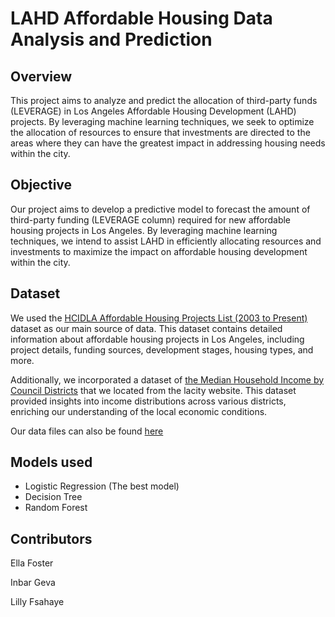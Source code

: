 # LAHD Affordable Housing Data Analysis and Prediction

## Overview

This project aims to analyze and predict the allocation of third-party funds (LEVERAGE) in Los Angeles Affordable Housing Development (LAHD) projects. By leveraging machine learning techniques, we seek to optimize the allocation of resources to ensure that investments are directed to the areas where they can have the greatest impact in addressing housing needs within the city.

## Objective

Our project aims to develop a predictive model to forecast the amount of third-party funding (LEVERAGE column) required for new affordable housing projects in Los Angeles. By leveraging machine learning techniques, we intend to assist LAHD in efficiently allocating resources and investments to maximize the impact on affordable housing development within the city.

## Dataset

We used the [HCIDLA Affordable Housing Projects List (2003 to Present)](https://catalog.data.gov/dataset/hcidla-affordable-housing-projects-list-2003-to-present) dataset as our main source of data. This dataset contains detailed information about affordable housing projects in Los Angeles, including project details, funding sources, development stages, housing types, and more.


Additionally, we incorporated a dataset of [the Median Household Income by Council Districts](https://controllerdata.lacity.org/dataset/Median-Household-Income-by-Council-Districts/khbi-qsyb) that we located from the lacity website. This dataset provided insights into income distributions across various districts, enriching our understanding of the local economic conditions.


Our data files can also be found [here](https://github.com/InbarGeva1/LAHD_FinalProject/tree/main/Data)

## Models used

- Logistic Regression (The best model)
- Decision Tree
- Random Forest


## Contributors
Ella Foster 

Inbar Geva

Lilly Fsahaye
